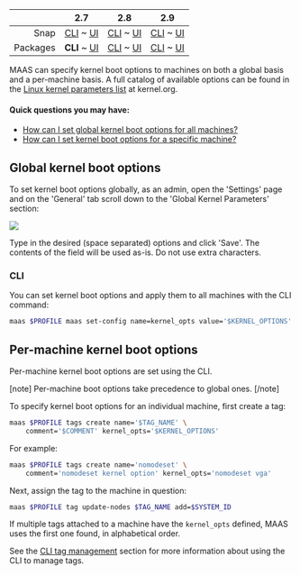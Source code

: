 ||2.7|2.8|2.9|
|-----:|:-----:|:-----:|:-----:|
|Snap|[CLI](/t/kernel-boot-options-snap-2-7-cli/2778) ~ [UI](/t/kernel-boot-options-snap-2-7-ui/2779)|[CLI](/t/kernel-boot-options-snap-2-8-cli/2780) ~ [UI](/t/kernel-boot-options-snap-2-8-ui/2781)|[CLI](/t/kernel-boot-options-snap-2-9-cli/2782) ~ [UI](/t/kernel-boot-options-snap-2-9-ui/2783)|
|Packages|**CLI** ~ [UI](/t/kernel-boot-options-deb-2-7-ui/2785)|[CLI](/t/kernel-boot-options-deb-2-8-cli/2786) ~ [UI](/t/kernel-boot-options-deb-2-8-ui/2787)|[CLI](/t/kernel-boot-options-deb-2-9-cli/2788) ~ [UI](/t/kernel-boot-options-deb-2-9-ui/2789)|

<!-- deb-2-7-ui
||2.7|2.8|2.9|
|-----:|:-----:|:-----:|:-----:|
|Snap|[CLI](/t/kernel-boot-options-snap-2-7-cli/2778) ~ [UI](/t/kernel-boot-options-snap-2-7-ui/2779)|[CLI](/t/kernel-boot-options-snap-2-8-cli/2780) ~ [UI](/t/kernel-boot-options-snap-2-8-ui/2781)|[CLI](/t/kernel-boot-options-snap-2-9-cli/2782) ~ [UI](/t/kernel-boot-options-snap-2-9-ui/2783)|
|Packages|[CLI](/t/kernel-boot-options-deb-2-7-cli/2784) ~ |**UI**|[CLI](/t/kernel-boot-options-deb-2-8-cli/2786) ~ [UI](/t/kernel-boot-options-deb-2-8-ui/2787)|[CLI](/t/kernel-boot-options-deb-2-9-cli/2788) ~ [UI](/t/kernel-boot-options-deb-2-9-ui/2789)|
 deb-2-7-ui -->

<!-- deb-2-8-cli
||2.7|2.8|2.9|
|-----:|:-----:|:-----:|:-----:|
|Snap|[CLI](/t/kernel-boot-options-snap-2-7-cli/2778) ~ [UI](/t/kernel-boot-options-snap-2-7-ui/2779)|[CLI](/t/kernel-boot-options-snap-2-8-cli/2780) ~ [UI](/t/kernel-boot-options-snap-2-8-ui/2781)|[CLI](/t/kernel-boot-options-snap-2-9-cli/2782) ~ [UI](/t/kernel-boot-options-snap-2-9-ui/2783)|
|Packages|[CLI](/t/kernel-boot-options-deb-2-7-cli/2784) ~ [UI](/t/kernel-boot-options-deb-2-7-ui/2785)||**CLI** ~ [UI](/t/kernel-boot-options-deb-2-8-ui/2787)|[CLI](/t/kernel-boot-options-deb-2-9-cli/2788) ~ [UI](/t/kernel-boot-options-deb-2-9-ui/2789)|
 deb-2-8-cli -->

<!-- deb-2-8-ui
||2.7|2.8|2.9|
|-----:|:-----:|:-----:|:-----:|
|Snap|[CLI](/t/kernel-boot-options-snap-2-7-cli/2778) ~ [UI](/t/kernel-boot-options-snap-2-7-ui/2779)|[CLI](/t/kernel-boot-options-snap-2-8-cli/2780) ~ [UI](/t/kernel-boot-options-snap-2-8-ui/2781)|[CLI](/t/kernel-boot-options-snap-2-9-cli/2782) ~ [UI](/t/kernel-boot-options-snap-2-9-ui/2783)|
|Packages|[CLI](/t/kernel-boot-options-deb-2-7-cli/2784) ~ [UI](/t/kernel-boot-options-deb-2-7-ui/2785)|[CLI](/t/kernel-boot-options-deb-2-8-cli/2786) ~ |**UI**|[CLI](/t/kernel-boot-options-deb-2-9-cli/2788) ~ [UI](/t/kernel-boot-options-deb-2-9-ui/2789)|
 deb-2-8-ui -->

<!-- deb-2-9-cli
||2.7|2.8|2.9|
|-----:|:-----:|:-----:|:-----:|
|Snap|[CLI](/t/kernel-boot-options-snap-2-7-cli/2778) ~ [UI](/t/kernel-boot-options-snap-2-7-ui/2779)|[CLI](/t/kernel-boot-options-snap-2-8-cli/2780) ~ [UI](/t/kernel-boot-options-snap-2-8-ui/2781)|[CLI](/t/kernel-boot-options-snap-2-9-cli/2782) ~ [UI](/t/kernel-boot-options-snap-2-9-ui/2783)|
|Packages|[CLI](/t/kernel-boot-options-deb-2-7-cli/2784) ~ [UI](/t/kernel-boot-options-deb-2-7-ui/2785)|[CLI](/t/kernel-boot-options-deb-2-8-cli/2786) ~ [UI](/t/kernel-boot-options-deb-2-8-ui/2787)||**CLI** ~ [UI](/t/kernel-boot-options-deb-2-9-ui/2789)|
 deb-2-9-cli -->

<!-- deb-2-9-ui
||2.7|2.8|2.9|
|-----:|:-----:|:-----:|:-----:|
|Snap|[CLI](/t/kernel-boot-options-snap-2-7-cli/2778) ~ [UI](/t/kernel-boot-options-snap-2-7-ui/2779)|[CLI](/t/kernel-boot-options-snap-2-8-cli/2780) ~ [UI](/t/kernel-boot-options-snap-2-8-ui/2781)|[CLI](/t/kernel-boot-options-snap-2-9-cli/2782) ~ [UI](/t/kernel-boot-options-snap-2-9-ui/2783)|
|Packages|[CLI](/t/kernel-boot-options-deb-2-7-cli/2784) ~ [UI](/t/kernel-boot-options-deb-2-7-ui/2785)|[CLI](/t/kernel-boot-options-deb-2-8-cli/2786) ~ [UI](/t/kernel-boot-options-deb-2-8-ui/2787)|[CLI](/t/kernel-boot-options-deb-2-9-cli/2788) ~ |**UI**|
 deb-2-9-ui -->

<!-- snap-2-7-cli
||2.7|2.8|2.9|
|-----:|:-----:|:-----:|:-----:|
|Snap|**CLI** ~ [UI](/t/kernel-boot-options-snap-2-7-ui/2779)|[CLI](/t/kernel-boot-options-snap-2-8-cli/2780) ~ [UI](/t/kernel-boot-options-snap-2-8-ui/2781)|[CLI](/t/kernel-boot-options-snap-2-9-cli/2782) ~ [UI](/t/kernel-boot-options-snap-2-9-ui/2783)|
|Packages|[CLI](/t/kernel-boot-options-deb-2-7-cli/2784) ~ [UI](/t/kernel-boot-options-deb-2-7-ui/2785)|[CLI](/t/kernel-boot-options-deb-2-8-cli/2786) ~ [UI](/t/kernel-boot-options-deb-2-8-ui/2787)|[CLI](/t/kernel-boot-options-deb-2-9-cli/2788) ~ [UI](/t/kernel-boot-options-deb-2-9-ui/2789)|
 snap-2-7-cli -->

<!-- snap-2-7-ui
||2.7|2.8|2.9|
|-----:|:-----:|:-----:|:-----:|
|Snap|[CLI](/t/kernel-boot-options-snap-2-7-cli/2778) ~ |**UI**|[CLI](/t/kernel-boot-options-snap-2-8-cli/2780) ~ [UI](/t/kernel-boot-options-snap-2-8-ui/2781)|[CLI](/t/kernel-boot-options-snap-2-9-cli/2782) ~ [UI](/t/kernel-boot-options-snap-2-9-ui/2783)|
|Packages|[CLI](/t/kernel-boot-options-deb-2-7-cli/2784) ~ [UI](/t/kernel-boot-options-deb-2-7-ui/2785)|[CLI](/t/kernel-boot-options-deb-2-8-cli/2786) ~ [UI](/t/kernel-boot-options-deb-2-8-ui/2787)|[CLI](/t/kernel-boot-options-deb-2-9-cli/2788) ~ [UI](/t/kernel-boot-options-deb-2-9-ui/2789)|
 snap-2-7-ui -->

<!-- snap-2-8-cli
||2.7|2.8|2.9|
|-----:|:-----:|:-----:|:-----:|
|Snap|[CLI](/t/kernel-boot-options-snap-2-7-cli/2778) ~ [UI](/t/kernel-boot-options-snap-2-7-ui/2779)||**CLI** ~ [UI](/t/kernel-boot-options-snap-2-8-ui/2781)|[CLI](/t/kernel-boot-options-snap-2-9-cli/2782) ~ [UI](/t/kernel-boot-options-snap-2-9-ui/2783)|
|Packages|[CLI](/t/kernel-boot-options-deb-2-7-cli/2784) ~ [UI](/t/kernel-boot-options-deb-2-7-ui/2785)|[CLI](/t/kernel-boot-options-deb-2-8-cli/2786) ~ [UI](/t/kernel-boot-options-deb-2-8-ui/2787)|[CLI](/t/kernel-boot-options-deb-2-9-cli/2788) ~ [UI](/t/kernel-boot-options-deb-2-9-ui/2789)|
 snap-2-8-cli -->

<!-- snap-2-8-ui
||2.7|2.8|2.9|
|-----:|:-----:|:-----:|:-----:|
|Snap|[CLI](/t/kernel-boot-options-snap-2-7-cli/2778) ~ [UI](/t/kernel-boot-options-snap-2-7-ui/2779)|[CLI](/t/kernel-boot-options-snap-2-8-cli/2780) ~ |**UI**|[CLI](/t/kernel-boot-options-snap-2-9-cli/2782) ~ [UI](/t/kernel-boot-options-snap-2-9-ui/2783)|
|Packages|[CLI](/t/kernel-boot-options-deb-2-7-cli/2784) ~ [UI](/t/kernel-boot-options-deb-2-7-ui/2785)|[CLI](/t/kernel-boot-options-deb-2-8-cli/2786) ~ [UI](/t/kernel-boot-options-deb-2-8-ui/2787)|[CLI](/t/kernel-boot-options-deb-2-9-cli/2788) ~ [UI](/t/kernel-boot-options-deb-2-9-ui/2789)|
 snap-2-8-ui -->

<!-- snap-2-9-cli
||2.7|2.8|2.9|
|-----:|:-----:|:-----:|:-----:|
|Snap|[CLI](/t/kernel-boot-options-snap-2-7-cli/2778) ~ [UI](/t/kernel-boot-options-snap-2-7-ui/2779)|[CLI](/t/kernel-boot-options-snap-2-8-cli/2780) ~ [UI](/t/kernel-boot-options-snap-2-8-ui/2781)||**CLI** ~ [UI](/t/kernel-boot-options-snap-2-9-ui/2783)|
|Packages|[CLI](/t/kernel-boot-options-deb-2-7-cli/2784) ~ [UI](/t/kernel-boot-options-deb-2-7-ui/2785)|[CLI](/t/kernel-boot-options-deb-2-8-cli/2786) ~ [UI](/t/kernel-boot-options-deb-2-8-ui/2787)|[CLI](/t/kernel-boot-options-deb-2-9-cli/2788) ~ [UI](/t/kernel-boot-options-deb-2-9-ui/2789)|
 snap-2-9-cli -->

<!-- snap-2-9-ui
||2.7|2.8|2.9|
|-----:|:-----:|:-----:|:-----:|
|Snap|[CLI](/t/kernel-boot-options-snap-2-7-cli/2778) ~ [UI](/t/kernel-boot-options-snap-2-7-ui/2779)|[CLI](/t/kernel-boot-options-snap-2-8-cli/2780) ~ [UI](/t/kernel-boot-options-snap-2-8-ui/2781)|[CLI](/t/kernel-boot-options-snap-2-9-cli/2782) ~ |**UI**|
|Packages|[CLI](/t/kernel-boot-options-deb-2-7-cli/2784) ~ [UI](/t/kernel-boot-options-deb-2-7-ui/2785)|[CLI](/t/kernel-boot-options-deb-2-8-cli/2786) ~ [UI](/t/kernel-boot-options-deb-2-8-ui/2787)|[CLI](/t/kernel-boot-options-deb-2-9-cli/2788) ~ [UI](/t/kernel-boot-options-deb-2-9-ui/2789)|
 snap-2-9-ui -->

MAAS can specify kernel boot options to machines on both a global basis and a per-machine basis. A full catalog of available options can be found in the [Linux kernel parameters list](https://www.kernel.org/doc/html/latest/admin-guide/kernel-parameters.html) at kernel.org.

#### Quick questions you may have:

* [How can I set global kernel boot options for all machines?](/t/kernel-boot-options/827#heading--global-kernel-boot-options)
* [How can I set kernel boot options for a specific machine?](/t/kernel-boot-options/827#heading--per-node-kernel-boot-options)

<h2 id="heading--global-kernel-boot-options">Global kernel boot options</h2>

To set kernel boot options globally, as an admin, open the 'Settings' page and on the 'General' tab scroll down to the 'Global Kernel Parameters' section:

<a href="https://assets.ubuntu.com/v1/8b793b6d-nodes-kernel-options__2.2_global.png" target = "_blank"><img src="https://assets.ubuntu.com/v1/8b793b6d-nodes-kernel-options__2.2_global.png"></a>

Type in the desired (space separated) options and click 'Save'. The contents of the field will be used as-is. Do not use extra characters.

<h3 id="heading--cli">CLI</h3>

You can set kernel boot options and apply them to all machines with the CLI command:

``` bash
maas $PROFILE maas set-config name=kernel_opts value='$KERNEL_OPTIONS'
```

<h2 id="heading--per-node-kernel-boot-options">Per-machine kernel boot options</h2>

Per-machine kernel boot options are set using the CLI.

[note]
Per-machine boot options take precedence to global ones.
[/note]

To specify kernel boot options for an individual machine, first create a tag:

``` bash
maas $PROFILE tags create name='$TAG_NAME' \
    comment='$COMMENT' kernel_opts='$KERNEL_OPTIONS'
```

For example:

``` bash
maas $PROFILE tags create name='nomodeset' \
    comment='nomodeset kernel option' kernel_opts='nomodeset vga'
```

Next, assign the tag to the machine in question:

``` bash
maas $PROFILE tag update-nodes $TAG_NAME add=$SYSTEM_ID
```

If multiple tags attached to a machine have the `kernel_opts` defined, MAAS uses the first one found, in alphabetical order.

See the [CLI tag management](/t/cli-tag-management/801) section for more information about using the CLI to manage tags.

<!-- LINKS -->

